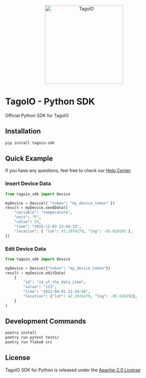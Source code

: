 <br/>
<p align="center">
  <img src="https://assets.tago.io/tagoio/sdk.png" width="250px" alt="TagoIO"></img>
</p>

# TagoIO - Python SDK

Official Python SDK for TagoIO

## Installation

```bash
pip install tagoio-sdk
```

## Quick Example

If you have any questions, feel free to check our [Help Center](https://help.tago.io/portal/en/home)

### **Insert Device Data**

```python
from tagoio_sdk import Device

myDevice = Device({ "token": "my_device_token" })
result = myDevice.sendData({
    "variable": "temperature",
    "unit": "F",
    "value": 55,
    "time": "2015-11-03 13:44:33",
    "location": { "lat": 42.2974279, "lng": -85.628292 },
})
```

### **Edit Device Data**

```python
from tagoio_sdk import Device

myDevice = Device({"token": "my_device_token"})
result = myDevice.editData(
    {
        "id": "id_of_the_data_item",
        "value": "123",
        "time": "2022-04-01 12:34:56",
        "location": {"lat": 42.2974279, "lng": -85.628292},
    }
)
```

## Development Commands

```bash
poetry install
poetry run pytest tests/
poetry run flake8 src
```

## License

TagoIO SDK for Python is released under the [Apache-2.0 License](https://github.com/tago-io/sdk-python/blob/master/LICENSE)
